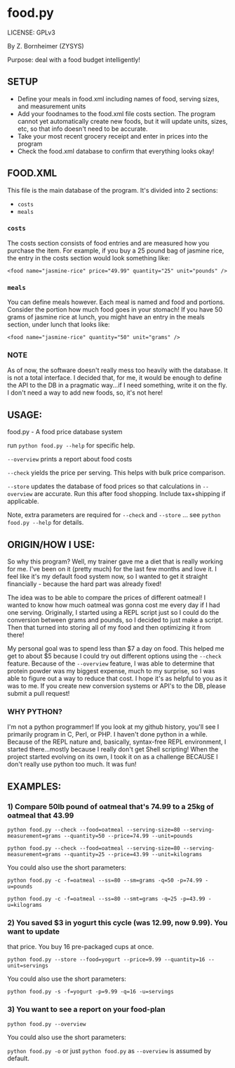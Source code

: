 # food.py

LICENSE: GPLv3

By Z. Bornheimer (ZYSYS)

Purpose: deal with a food budget intelligently!

## SETUP
* Define your meals in food.xml including names of food, serving sizes, and
  measurement units
* Add your foodnames to the food.xml file costs section.  The program cannot
  yet automatically create new foods, but it will update units, sizes, etc, so
  that info doesn't need to be accurate.  
* Take your most recent grocery receipt and enter in prices into the program
* Check the food.xml database to confirm that everything looks okay!

## FOOD.XML
This file is the main database of the program.
It's divided into 2 sections:
* `costs`
* `meals`

### `costs`

The costs section consists of food entries and are measured how you purchase
the item.  For example, if you buy a 25 pound bag of jasmine rice, the entry in
the costs section would look something like:

`<food name="jasmine-rice" price="49.99" quantity="25" unit="pounds" />`

### `meals`

You can define meals however.  Each meal is named and food and portions.
Consider the portion how much food goes in your stomach!  If you have 50 grams
of jasmine rice at lunch, you might have an entry in the meals section, under
lunch that looks like:

`<food name="jasmine-rice" quantity="50" unit="grams" />`

### NOTE

As of now, the software doesn't really mess too heavily with the
database.  It is not a total interface.  I decided that, for me, it would be
enough to define the API to the DB in a pragmatic way...if I need something,
write it on the fly.  I don't need a way to add new foods, so, it's not here!


## USAGE:

food.py - A food price database system

run `python food.py --help` for specific help.

`--overview` prints a report about food costs

`--check` yields the price per serving.  This helps with bulk price comparison.

`--store` updates the database of food prices so that calculations in `--overview` are accurate.  Run this after food shopping.  Include tax+shipping if applicable.

Note, extra parameters are required for `--check` and `--store` ... see `python food.py --help` for details.

## ORIGIN/HOW I USE:

So why this program?  Well, my trainer gave me a diet that is really working
for me.  I've been on it (pretty much) for the last few months and love it.  I
feel like it's my default food system now, so I wanted to get it straight
financially - because the hard part was already fixed!

The idea was to be able to compare the prices of different oatmeal!  I wanted
to know how much oatmeal was gonna cost me every day if I had one serving.
Originally, I started using a REPL script just so I could do the conversion
between grams and pounds, so I decided to just make a script.  Then that turned
into storing all of my food and then optimizing it from there!

My personal goal was to spend less than $7 a day on food.  This helped me get
to about $5 because I could try out different options using the `--check`
feature.  Because of the `--overview` feature, I was able to determine that
protein powder was my biggest expense, much to my surprise, so I was able to
figure out a way to reduce that cost.  I hope it's as helpful to you as it was
to me.  If you create new conversion systems or API's to the DB, please submit
a pull request!

### WHY PYTHON?

I'm not a python programmer!  If you look at my github history, you'll see I
primarily program in C, Perl, or PHP.  I haven't done python in a while.
Because of the REPL nature and, basically, syntax-free REPL environment, I
started there...mostly because I really don't get Shell scripting!  When the
project started evolving on its own, I took it on as a challenge BECAUSE I
don't really use python too much.  It was fun!


## EXAMPLES:

### 1) Compare 50lb pound of oatmeal that's 74.99 to a 25kg of oatmeal that 43.99

`python food.py --check --food=oatmeal --serving-size=80 --serving-measurement=grams --quantity=50 --price=74.99 --unit=pounds`

`python food.py --check --food=oatmeal --serving-size=80 --serving-measurement=grams --quantity=25 --price=43.99 --unit=kilograms`

You could also use the short parameters:

`python food.py -c -f=oatmeal --ss=80 --sm=grams -q=50 -p=74.99 -u=pounds`

`python food.py -c -f=oatmeal --ss=80 --smt=grams -q=25 -p=43.99 -u=kilograms`


### 2) You saved $3 in yogurt this cycle (was 12.99, now 9.99).  You want to update
that price.  You buy 16 pre-packaged cups at once.

`python food.py --store --food=yogurt --price=9.99 --quantity=16 --unit=servings`

You could also use the short parameters:

`python food.py -s -f=yogurt -p=9.99 -q=16 -u=servings`


### 3) You want to see a report on your food-plan

`python food.py --overview`

You could also use the short parameters:

`python food.py -o` or just `python food.py` as `--overview` is assumed by default.
